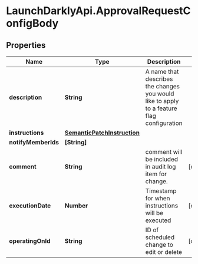 # LaunchDarklyApi.ApprovalRequestConfigBody

## Properties
Name | Type | Description | Notes
------------ | ------------- | ------------- | -------------
**description** | **String** | A name that describes the changes you would like to apply to a feature flag configuration | 
**instructions** | [**SemanticPatchInstruction**](SemanticPatchInstruction.md) |  | 
**notifyMemberIds** | **[String]** |  | 
**comment** | **String** | comment will be included in audit log item for change. | [optional] 
**executionDate** | **Number** | Timestamp for when instructions will be executed | [optional] 
**operatingOnId** | **String** | ID of scheduled change to edit or delete | [optional] 



